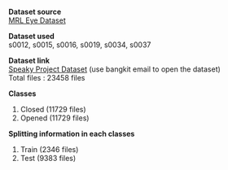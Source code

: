 **Dataset source** </br>
[MRL Eye Dataset](http://mrl.cs.vsb.cz/eyedataset)

**Dataset used** </br>
s0012, s0015, s0016, s0019, s0034, s0037

**Dataset link** </br>
[Speaky Project Dataset](https://drive.google.com/drive/folders/1grIloKYrJOc29x0ZkWvrr59-ANmm07LD?usp=sharing)
(use bangkit email to open the dataset)</br>
Total files : 23458 files

**Classes** </br>
1. Closed (11729 files)
2. Opened (11729 files)

**Splitting information in each classes** </br>
1. Train (2346 files) 
2. Test (9383 files)
